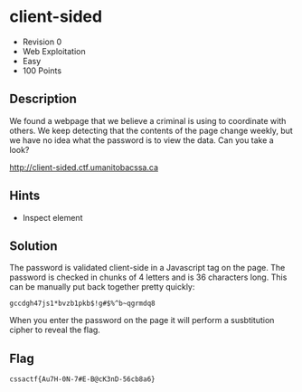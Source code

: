 # client-sided
- Revision 0
- Web Exploitation
- Easy
- 100 Points

## Description
We found a webpage that we believe a criminal is using to coordinate with others. We keep detecting that the contents of the page change weekly, but we have no idea what the password is to view the data. Can you take a look?

<http://client-sided.ctf.umanitobacssa.ca>

## Hints
- Inspect element

## Solution
The password is validated client-side in a Javascript tag on the page. The password is checked in chunks of 4 letters and is 36 characters long. This can be manually put back together pretty quickly:

`gccdgh47js1*bvzb1pkb$!g#$%^b~qgrmdq8`

When you enter the password on the page it will perform a susbtitution cipher to reveal the flag.

## Flag
`cssactf{Au7H-0N-7#E-B@cK3nD-56cb8a6}`